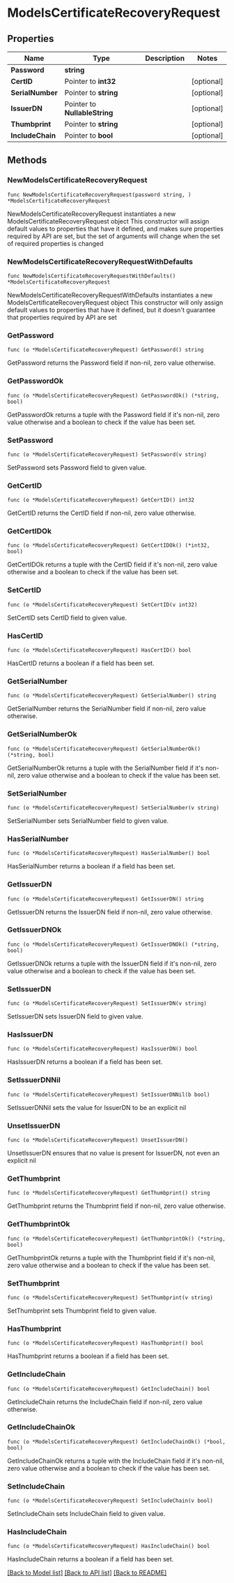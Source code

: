 # ModelsCertificateRecoveryRequest

## Properties

Name | Type | Description | Notes
------------ | ------------- | ------------- | -------------
**Password** | **string** |  | 
**CertID** | Pointer to **int32** |  | [optional] 
**SerialNumber** | Pointer to **string** |  | [optional] 
**IssuerDN** | Pointer to **NullableString** |  | [optional] 
**Thumbprint** | Pointer to **string** |  | [optional] 
**IncludeChain** | Pointer to **bool** |  | [optional] 

## Methods

### NewModelsCertificateRecoveryRequest

`func NewModelsCertificateRecoveryRequest(password string, ) *ModelsCertificateRecoveryRequest`

NewModelsCertificateRecoveryRequest instantiates a new ModelsCertificateRecoveryRequest object
This constructor will assign default values to properties that have it defined,
and makes sure properties required by API are set, but the set of arguments
will change when the set of required properties is changed

### NewModelsCertificateRecoveryRequestWithDefaults

`func NewModelsCertificateRecoveryRequestWithDefaults() *ModelsCertificateRecoveryRequest`

NewModelsCertificateRecoveryRequestWithDefaults instantiates a new ModelsCertificateRecoveryRequest object
This constructor will only assign default values to properties that have it defined,
but it doesn't guarantee that properties required by API are set

### GetPassword

`func (o *ModelsCertificateRecoveryRequest) GetPassword() string`

GetPassword returns the Password field if non-nil, zero value otherwise.

### GetPasswordOk

`func (o *ModelsCertificateRecoveryRequest) GetPasswordOk() (*string, bool)`

GetPasswordOk returns a tuple with the Password field if it's non-nil, zero value otherwise
and a boolean to check if the value has been set.

### SetPassword

`func (o *ModelsCertificateRecoveryRequest) SetPassword(v string)`

SetPassword sets Password field to given value.


### GetCertID

`func (o *ModelsCertificateRecoveryRequest) GetCertID() int32`

GetCertID returns the CertID field if non-nil, zero value otherwise.

### GetCertIDOk

`func (o *ModelsCertificateRecoveryRequest) GetCertIDOk() (*int32, bool)`

GetCertIDOk returns a tuple with the CertID field if it's non-nil, zero value otherwise
and a boolean to check if the value has been set.

### SetCertID

`func (o *ModelsCertificateRecoveryRequest) SetCertID(v int32)`

SetCertID sets CertID field to given value.

### HasCertID

`func (o *ModelsCertificateRecoveryRequest) HasCertID() bool`

HasCertID returns a boolean if a field has been set.

### GetSerialNumber

`func (o *ModelsCertificateRecoveryRequest) GetSerialNumber() string`

GetSerialNumber returns the SerialNumber field if non-nil, zero value otherwise.

### GetSerialNumberOk

`func (o *ModelsCertificateRecoveryRequest) GetSerialNumberOk() (*string, bool)`

GetSerialNumberOk returns a tuple with the SerialNumber field if it's non-nil, zero value otherwise
and a boolean to check if the value has been set.

### SetSerialNumber

`func (o *ModelsCertificateRecoveryRequest) SetSerialNumber(v string)`

SetSerialNumber sets SerialNumber field to given value.

### HasSerialNumber

`func (o *ModelsCertificateRecoveryRequest) HasSerialNumber() bool`

HasSerialNumber returns a boolean if a field has been set.

### GetIssuerDN

`func (o *ModelsCertificateRecoveryRequest) GetIssuerDN() string`

GetIssuerDN returns the IssuerDN field if non-nil, zero value otherwise.

### GetIssuerDNOk

`func (o *ModelsCertificateRecoveryRequest) GetIssuerDNOk() (*string, bool)`

GetIssuerDNOk returns a tuple with the IssuerDN field if it's non-nil, zero value otherwise
and a boolean to check if the value has been set.

### SetIssuerDN

`func (o *ModelsCertificateRecoveryRequest) SetIssuerDN(v string)`

SetIssuerDN sets IssuerDN field to given value.

### HasIssuerDN

`func (o *ModelsCertificateRecoveryRequest) HasIssuerDN() bool`

HasIssuerDN returns a boolean if a field has been set.

### SetIssuerDNNil

`func (o *ModelsCertificateRecoveryRequest) SetIssuerDNNil(b bool)`

 SetIssuerDNNil sets the value for IssuerDN to be an explicit nil

### UnsetIssuerDN
`func (o *ModelsCertificateRecoveryRequest) UnsetIssuerDN()`

UnsetIssuerDN ensures that no value is present for IssuerDN, not even an explicit nil
### GetThumbprint

`func (o *ModelsCertificateRecoveryRequest) GetThumbprint() string`

GetThumbprint returns the Thumbprint field if non-nil, zero value otherwise.

### GetThumbprintOk

`func (o *ModelsCertificateRecoveryRequest) GetThumbprintOk() (*string, bool)`

GetThumbprintOk returns a tuple with the Thumbprint field if it's non-nil, zero value otherwise
and a boolean to check if the value has been set.

### SetThumbprint

`func (o *ModelsCertificateRecoveryRequest) SetThumbprint(v string)`

SetThumbprint sets Thumbprint field to given value.

### HasThumbprint

`func (o *ModelsCertificateRecoveryRequest) HasThumbprint() bool`

HasThumbprint returns a boolean if a field has been set.

### GetIncludeChain

`func (o *ModelsCertificateRecoveryRequest) GetIncludeChain() bool`

GetIncludeChain returns the IncludeChain field if non-nil, zero value otherwise.

### GetIncludeChainOk

`func (o *ModelsCertificateRecoveryRequest) GetIncludeChainOk() (*bool, bool)`

GetIncludeChainOk returns a tuple with the IncludeChain field if it's non-nil, zero value otherwise
and a boolean to check if the value has been set.

### SetIncludeChain

`func (o *ModelsCertificateRecoveryRequest) SetIncludeChain(v bool)`

SetIncludeChain sets IncludeChain field to given value.

### HasIncludeChain

`func (o *ModelsCertificateRecoveryRequest) HasIncludeChain() bool`

HasIncludeChain returns a boolean if a field has been set.


[[Back to Model list]](../README.md#documentation-for-models) [[Back to API list]](../README.md#documentation-for-api-endpoints) [[Back to README]](../README.md)


